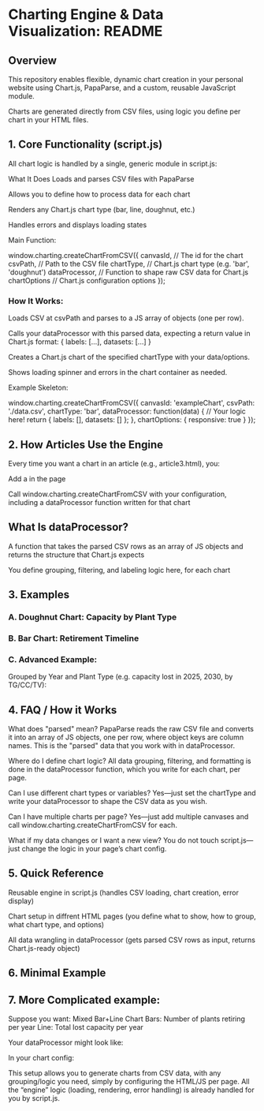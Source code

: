 # Charting Engine & Data Visualization: README


## Overview

This repository enables flexible, dynamic chart creation in your personal website using Chart.js, PapaParse, and a custom, reusable JavaScript module.

Charts are generated directly from CSV files, using logic you define per chart in your HTML files.

## 1. Core Functionality (script.js)
All chart logic is handled by a single, generic module in script.js:

What It Does
Loads and parses CSV files with PapaParse

Allows you to define how to process data for each chart

Renders any Chart.js chart type (bar, line, doughnut, etc.)

Handles errors and displays loading states

Main Function:

window.charting.createChartFromCSV({
    canvasId,         // The <canvas> id for the chart
    csvPath,          // Path to the CSV file
    chartType,        // Chart.js chart type (e.g. 'bar', 'doughnut')
    dataProcessor,    // Function to shape raw CSV data for Chart.js
    chartOptions      // Chart.js configuration options
});

### How It Works:
Loads CSV at csvPath and parses to a JS array of objects (one per row).

Calls your dataProcessor with this parsed data, expecting a return value in Chart.js format:
{ labels: [...], datasets: [...] }

Creates a Chart.js chart of the specified chartType with your data/options.

Shows loading spinner and errors in the chart container as needed.

Example Skeleton:

window.charting.createChartFromCSV({
    canvasId: 'exampleChart',
    csvPath: './data.csv',
    chartType: 'bar',
    dataProcessor: function(data) {
        // Your logic here!
        return { labels: [], datasets: [] };
    },
    chartOptions: { responsive: true }
});

## 2. How Articles Use the Engine
Every time you want a chart in an article (e.g., article3.html), you:

Add a <canvas id="..."></canvas> in the page

Call window.charting.createChartFromCSV with your configuration, including a dataProcessor function written for that chart

## What Is dataProcessor?
A function that takes the parsed CSV rows as an array of JS objects and returns the structure that Chart.js expects

You define grouping, filtering, and labeling logic here, for each chart

## 3. Examples

### A. Doughnut Chart: Capacity by Plant Type

<script>
window.charting.createChartFromCSV({
    canvasId: 'capacityChart',
    csvPath: '../Data/STEG Data.csv',
    chartType: 'doughnut',
    dataProcessor: function(data) {
        // Group capacity by type
        const plantTypes = {};
        data.forEach(row => {
            const type = row['Type of Plant'];
            const capacity = row['Actual Capacity (MW)'];
            if (type && capacity > 0) {
                plantTypes[type] = (plantTypes[type] || 0) + capacity;
            }
        });
        return {
            labels: Object.keys(plantTypes),
            datasets: [{
                data: Object.values(plantTypes),
                backgroundColor: ['#2196F3', '#4CAF50', '#FF9800']
            }]
        };
    },
    chartOptions: { responsive: true }
});
</script>

### B. Bar Chart: Retirement Timeline

<script>
window.charting.createChartFromCSV({
    canvasId: 'retirementChart',
    csvPath: '../Data/STEG Data.csv',
    chartType: 'bar',
    dataProcessor: function(data) {
        // Sum up capacity per retirement year
        const byYear = {};
        data.forEach(row => {
            const year = row['Retirement Year'];
            const capacity = row['Actual Capacity (MW)'];
            if (year && capacity > 0) {
                byYear[year] = (byYear[year] || 0) + capacity;
            }
        });
        return {
            labels: Object.keys(byYear),
            datasets: [{
                label: 'Retired Capacity',
                data: Object.values(byYear),
                backgroundColor: '#E74C3C'
            }]
        };
    },
    chartOptions: { responsive: true }
});
</script>

### C. Advanced Example:

Grouped by Year and Plant Type (e.g. capacity lost in 2025, 2030, by TG/CC/TV):

<script>
window.charting.createChartFromCSV({
    canvasId: 'retirementGroupedChart',
    csvPath: '../Data/STEG Data.csv',
    chartType: 'bar',
    dataProcessor: function(data) {
        const years = [2025, 2030];
        const types = ['TG', 'CC', 'TV'];
        const grouped = {};
        years.forEach(year => grouped[year] = { TG: 0, CC: 0, TV: 0 });
        data.forEach(row => {
            const year = +row['Retirement Year'];
            const type = row['Type of Plant'];
            const capacity = +row['Actual Capacity (MW)'];
            if (years.includes(year) && types.includes(type) && capacity > 0) {
                grouped[year][type] += capacity;
            }
        });
        return {
            labels: years.map(String),
            datasets: types.map((type, i) => ({
                label: type,
                data: years.map(year => grouped[year][type]),
                backgroundColor: ['#2196F3', '#4CAF50', '#FF9800'][i]
            }))
        };
    },
    chartOptions: { responsive: true, plugins: { legend: { position: 'top' }} }
});
</script>

## 4. FAQ / How it Works

What does "parsed" mean?
PapaParse reads the raw CSV file and converts it into an array of JS objects, one per row, where object keys are column names.
This is the "parsed" data that you work with in dataProcessor.

Where do I define chart logic?
All data grouping, filtering, and formatting is done in the dataProcessor function, which you write for each chart, per page.

Can I use different chart types or variables?
Yes—just set the chartType and write your dataProcessor to shape the CSV data as you wish.

Can I have multiple charts per page?
Yes—just add multiple canvases and call window.charting.createChartFromCSV for each.

What if my data changes or I want a new view?
You do not touch script.js—just change the logic in your page’s chart config.

## 5. Quick Reference
Reusable engine in script.js
(handles CSV loading, chart creation, error display)

Chart setup in diffrent HTML pages
(you define what to show, how to group, what chart type, and options)

All data wrangling in dataProcessor
(gets parsed CSV rows as input, returns Chart.js-ready object)

## 6. Minimal Example

<canvas id="myChart"></canvas>
<script>
window.charting.createChartFromCSV({
    canvasId: 'myChart',
    csvPath: './data.csv',
    chartType: 'line',
    dataProcessor: function(data) {
        // Example: plot value per year
        const byYear = {};
        data.forEach(row => {
            byYear[row.Year] = (byYear[row.Year] || 0) + row.Value;
        });
        return {
            labels: Object.keys(byYear),
            datasets: [{ label: 'Value', data: Object.values(byYear) }]
        };
    },
    chartOptions: { responsive: true }
});
</script>

## 7. More Complicated example:

Suppose you want: Mixed Bar+Line Chart 
Bars: Number of plants retiring per year
Line: Total lost capacity per year

Your dataProcessor might look like:

<script>
dataProcessor: function(data) {
    const yearCounts = {};
    const yearCapacity = {};
    data.forEach(row => {
        const year = row['Retirement Year'];
        const capacity = +row['Actual Capacity (MW)'];
        if (year && capacity > 0) {
            yearCounts[year] = (yearCounts[year] || 0) + 1;
            yearCapacity[year] = (yearCapacity[year] || 0) + capacity;
        }
    });
    const years = Object.keys(yearCounts).sort();

    return {
        labels: years,
        datasets: [
            {
                type: 'bar',
                label: 'Plants Retiring',
                data: years.map(y => yearCounts[y]),
                backgroundColor: '#2196F3',
                yAxisID: 'y'
            },
            {
                type: 'line',
                label: 'Lost Capacity (MW)',
                data: years.map(y => yearCapacity[y]),
                borderColor: '#E74C3C',
                backgroundColor: 'rgba(231,76,60,0.2)',
                fill: false,
                yAxisID: 'y1'
            }
        ]
    };
}
</script>

In your chart config:

<script>
window.charting.createChartFromCSV({
    canvasId: 'mixedChart',
    csvPath: '../Data/STEG Data.csv',
    chartType: 'bar', // Base type (required, but ignored if per-dataset types are set)
    dataProcessor: /* as above */,
    chartOptions: {
        responsive: true,
        maintainAspectRatio: false,
        plugins: { legend: { position: 'top' }},
        scales: {
            y: {
                type: 'linear',
                position: 'left',
                title: { display: true, text: 'Plants Retiring' }
            },
            y1: {
                type: 'linear',
                position: 'right',
                title: { display: true, text: 'Lost Capacity (MW)' },
                grid: { drawOnChartArea: false } // Prevents gridlines from overlapping
            }
        }
    }
});
</script>

This setup allows you to generate charts from CSV data, with any grouping/logic you need, simply by configuring the HTML/JS per page.
All the “engine” logic (loading, rendering, error handling) is already handled for you by script.js.